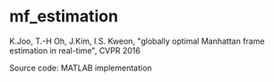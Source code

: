 # mf_estimation
K.Joo, T.-H Oh, J.Kim, I.S. Kweon, "globally optimal Manhattan frame estimation in real-time", CVPR 2016

Source code:
  MATLAB implementation

